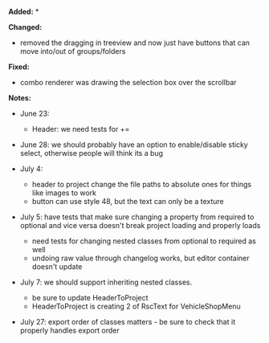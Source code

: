 **Added:**
* 

**Changed:**
* removed the dragging in treeview and now just have buttons that can move into/out of groups/folders

**Fixed:**
* combo renderer was drawing the selection box over the scrollbar

**Notes:**
* June 23:
    - Header: we need tests for +=
* June 28: we should probably have an option to enable/disable sticky select, otherwise people will think its a bug
* July 4:
    * header to project change the file paths to absolute ones for things like images to work
    * button can use style 48, but the text can only be a texture
* July 5: have tests that make sure changing a property from required to optional and vice versa doesn't break project loading and properly loads
    * need tests for changing nested classes from optional to required as well
    * undoing raw value through changelog works, but editor container doesn't update
* July 7: we should support inheriting nested classes.
    * be sure to update HeaderToProject
    * HeaderToProject is creating 2 of RscText for VehicleShopMenu
    
* July 27: export order of classes matters - be sure to check that it properly handles export order